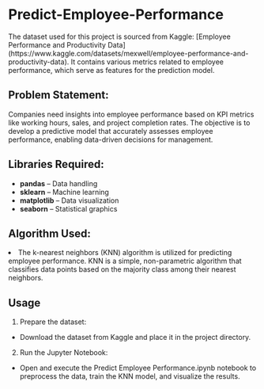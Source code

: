 <h1>Predict-Employee-Performance</h1>
The dataset used for this project is sourced from Kaggle: [Employee Performance and Productivity Data](https://www.kaggle.com/datasets/mexwell/employee-performance-and-productivity-data). It contains various metrics related to employee performance, which serve as features for the prediction model.

<html lang="en">
<head>
    <meta charset="UTF-8">
    <meta name="viewport" content="width=device-width, initial-scale=1.0">
    
</head>
<body>
    <h2>Problem Statement:</h2>
    <p>Companies need insights into employee performance based on KPI metrics like working hours, sales, and project completion rates. The objective is to develop a predictive model that accurately assesses employee performance, enabling data-driven decisions for management.</p>

  <h2>Libraries Required:</h2>
    <ul>
        <li><strong>pandas</strong> – Data handling</li>
        <li><strong>sklearn</strong> – Machine learning</li>
        <li><strong>matplotlib</strong> – Data visualization</li>
        <li><strong>seaborn</strong> – Statistical graphics</li>
        
</ul>
<h2>Algorithm Used:</h2>    
<li>The k-nearest neighbors (KNN) algorithm is utilized for predicting employee performance. KNN is a simple, non-parametric algorithm that classifies data points based on the majority class among their nearest neighbors.</li>

<h2>Usage</h2>
 
1. Prepare the dataset:
 <ul><li>Download the dataset from Kaggle and place it in the project directory.</li></ul>
 
 
2. Run the Jupyter Notebook:
 <ul><li>Open and execute the Predict Employee Performance.ipynb notebook to preprocess the data, train the KNN model, and visualize the results.</li></ul>
    
</body>
</html>
